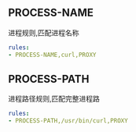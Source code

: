 ## **PROCESS-NAME**

进程规则,匹配进程名称

```{.yaml linenums="1"}
rules:
- PROCESS-NAME,curl,PROXY
```

## PROCESS-PATH

进程路径规则,匹配完整进程路

```{.yaml linenums="1"}
rules:
- PROCESS-PATH,/usr/bin/curl,PROXY
```
